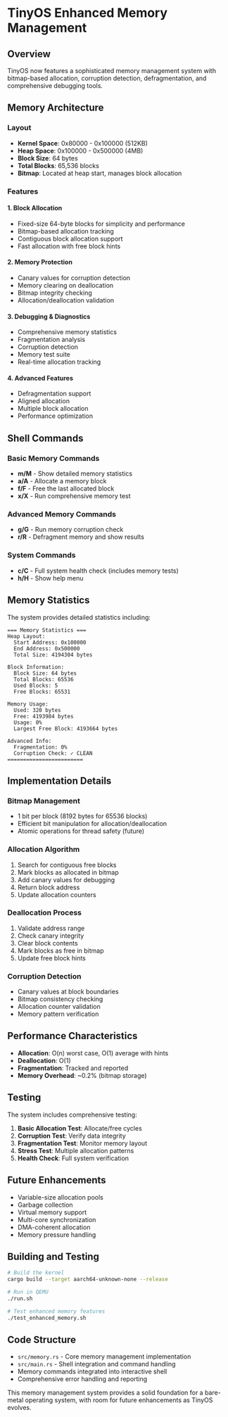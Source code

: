 # TinyOS Enhanced Memory Management

## Overview

TinyOS now features a sophisticated memory management system with bitmap-based allocation, corruption detection, defragmentation, and comprehensive debugging tools.

## Memory Architecture

### Layout
- **Kernel Space**: 0x80000 - 0x100000 (512KB)
- **Heap Space**: 0x100000 - 0x500000 (4MB)
- **Block Size**: 64 bytes
- **Total Blocks**: 65,536 blocks
- **Bitmap**: Located at heap start, manages block allocation

### Features

#### 1. **Block Allocation**
- Fixed-size 64-byte blocks for simplicity and performance
- Bitmap-based allocation tracking
- Contiguous block allocation support
- Fast allocation with free block hints

#### 2. **Memory Protection**
- Canary values for corruption detection
- Memory clearing on deallocation
- Bitmap integrity checking
- Allocation/deallocation validation

#### 3. **Debugging & Diagnostics**
- Comprehensive memory statistics
- Fragmentation analysis
- Corruption detection
- Memory test suite
- Real-time allocation tracking

#### 4. **Advanced Features**
- Defragmentation support
- Aligned allocation
- Multiple block allocation
- Performance optimization

## Shell Commands

### Basic Memory Commands
- **m/M** - Show detailed memory statistics
- **a/A** - Allocate a memory block
- **f/F** - Free the last allocated block
- **x/X** - Run comprehensive memory test

### Advanced Memory Commands
- **g/G** - Run memory corruption check
- **r/R** - Defragment memory and show results

### System Commands
- **c/C** - Full system health check (includes memory tests)
- **h/H** - Show help menu

## Memory Statistics

The system provides detailed statistics including:

```
=== Memory Statistics ===
Heap Layout:
  Start Address: 0x100000
  End Address: 0x500000
  Total Size: 4194304 bytes

Block Information:
  Block Size: 64 bytes
  Total Blocks: 65536
  Used Blocks: 5
  Free Blocks: 65531

Memory Usage:
  Used: 320 bytes
  Free: 4193984 bytes
  Usage: 0%
  Largest Free Block: 4193664 bytes

Advanced Info:
  Fragmentation: 0%
  Corruption Check: ✓ CLEAN
========================
```

## Implementation Details

### Bitmap Management
- 1 bit per block (8192 bytes for 65536 blocks)
- Efficient bit manipulation for allocation/deallocation
- Atomic operations for thread safety (future)

### Allocation Algorithm
1. Search for contiguous free blocks
2. Mark blocks as allocated in bitmap
3. Add canary values for debugging
4. Return block address
5. Update allocation counters

### Deallocation Process
1. Validate address range
2. Check canary integrity
3. Clear block contents
4. Mark blocks as free in bitmap
5. Update free block hints

### Corruption Detection
- Canary values at block boundaries
- Bitmap consistency checking
- Allocation counter validation
- Memory pattern verification

## Performance Characteristics

- **Allocation**: O(n) worst case, O(1) average with hints
- **Deallocation**: O(1)
- **Fragmentation**: Tracked and reported
- **Memory Overhead**: ~0.2% (bitmap storage)

## Testing

The system includes comprehensive testing:

1. **Basic Allocation Test**: Allocate/free cycles
2. **Corruption Test**: Verify data integrity
3. **Fragmentation Test**: Monitor memory layout
4. **Stress Test**: Multiple allocation patterns
5. **Health Check**: Full system verification

## Future Enhancements

- Variable-size allocation pools
- Garbage collection
- Virtual memory support
- Multi-core synchronization
- DMA-coherent allocation
- Memory pressure handling

## Building and Testing

```bash
# Build the kernel
cargo build --target aarch64-unknown-none --release

# Run in QEMU
./run.sh

# Test enhanced memory features
./test_enhanced_memory.sh
```

## Code Structure

- `src/memory.rs` - Core memory management implementation
- `src/main.rs` - Shell integration and command handling
- Memory commands integrated into interactive shell
- Comprehensive error handling and reporting

This memory management system provides a solid foundation for a bare-metal operating system, with room for future enhancements as TinyOS evolves.
